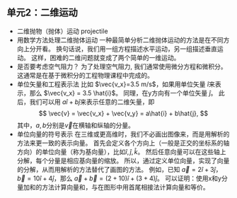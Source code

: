 
## 单元2：二维运动

* 二维抛物（抛体）运动 projectile
* 用数学方法处理二维抛体运动
  一种最简单分析二维抛体运动的方法是在不同方向上分开看。
  换句话说，我们用一组方程描述水平运动，另一组描述垂直运动。
  这样，困难的二维问题就变成了两个简单的一维运动。
* 是否要考虑空气阻力？
  为了处理空气阻力, 我们通常使用微分方程和微积分。这通常是在基于微积分的工程物理课程中完成的。
* 单位矢量和工程表示法
  比如 $\vec{v_x}=3.5 m/s$，如果用单位矢量 $\hat{i}$来表示，那么 $\vec{v_x} = 3.5 \hat{i}$。
  同理，在y方向有一个单位矢量 $\hat{j}$。
  此后，我们可以用 $a\hat{i} + b\hat{j}$来表示任意的二维矢量，即
  $$
  \vec{v} = \vec{v_x} + \vec{v_y} = a\hat{i} + b\hat{j},
  $$
  其中，$a,b$分别是$\vec{v}$在横轴和纵轴的分量。
* 单位向量的符号表示
  在三维或更高维时，我们不必画出图像来，而是用解析的方法来更一致的表示向量。
  首先会定义各个方向上（一般是正交的坐标系的轴方向）的单位向量（称为基向量），比如$\hat{i},\hat{j},\hat{k}$。
  然后任意向量可以在这些轴上分解，每个分量是相应基向量的缩放。
  所以，通过定义单位向量，实现了向量的分解，从而用解析的方法替代了画图的方法。
  例如，已知 $\vec{a} = 2\hat{i} + 3\hat{j}$，$\vec{b} = 10\hat{i} + 4\hat{j}$，那么 $\vec{a} + \vec{b} = (2+10)\hat{i} + (3+4)\hat{j}$。
  可以证明：使用x和y分量加和的方法计算向量和，与在图形中用首尾相接法计算向量和等价。
  
  
